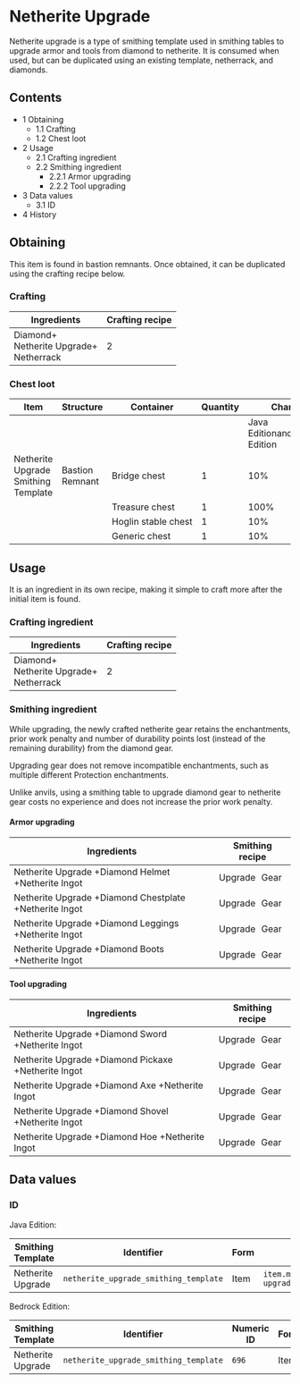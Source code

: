 # Netherite Upgrade
Netherite upgrade is a type of smithing template used in smithing tables to upgrade armor and tools from diamond to netherite. It is consumed when used, but can be duplicated using an existing template, netherrack, and diamonds.

## Contents
- 1 Obtaining
	- 1.1 Crafting
	- 1.2 Chest loot
- 2 Usage
	- 2.1 Crafting ingredient
	- 2.2 Smithing ingredient
		- 2.2.1 Armor upgrading
		- 2.2.2 Tool upgrading
- 3 Data values
	- 3.1 ID
- 4 History

## Obtaining
This item is found in bastion remnants. Once obtained, it can be duplicated using the crafting recipe below.

### Crafting
| Ingredients                                    | Crafting recipe |
|------------------------------------------------|-----------------|
| Diamond+<br/>Netherite Upgrade+<br/>Netherrack | 2               |

### Chest loot
| Item                                | Structure       | Container           | Quantity | Chance                         |
|-------------------------------------|-----------------|---------------------|----------|--------------------------------|
|                                     |                 |                     |          | Java EditionandBedrock Edition |
| Netherite Upgrade Smithing Template | Bastion Remnant | Bridge chest        | 1        | 10%                            |
|                                     |                 | Treasure chest      | 1        | 100%                           |
|                                     |                 | Hoglin stable chest | 1        | 10%                            |
|                                     |                 | Generic chest       | 1        | 10%                            |

## Usage
It is an ingredient in its own recipe, making it simple to craft more after the initial item is found.

### Crafting ingredient
| Ingredients                                    | Crafting recipe |
|------------------------------------------------|-----------------|
| Diamond+<br/>Netherite Upgrade+<br/>Netherrack | 2               |

### Smithing ingredient
While upgrading, the newly crafted netherite gear retains the enchantments, prior work penalty and number of durability points lost (instead of the remaining durability) from the diamond gear.

Upgrading gear does not remove incompatible enchantments, such as multiple different Protection enchantments.

Unlike anvils, using a smithing table to upgrade diamond gear to netherite gear costs no experience and does not increase the prior work penalty.

#### Armor upgrading
| Ingredients                                            | Smithing recipe |
|--------------------------------------------------------|-----------------|
| Netherite Upgrade +Diamond Helmet +Netherite Ingot     | Upgrade Gear    |
| Netherite Upgrade +Diamond Chestplate +Netherite Ingot | Upgrade Gear    |
| Netherite Upgrade +Diamond Leggings +Netherite Ingot   | Upgrade Gear    |
| Netherite Upgrade +Diamond Boots +Netherite Ingot      | Upgrade Gear    |

#### Tool upgrading
| Ingredients                                         | Smithing recipe |
|-----------------------------------------------------|-----------------|
| Netherite Upgrade +Diamond Sword +Netherite Ingot   | Upgrade Gear    |
| Netherite Upgrade +Diamond Pickaxe +Netherite Ingot | Upgrade Gear    |
| Netherite Upgrade +Diamond Axe +Netherite Ingot     | Upgrade Gear    |
| Netherite Upgrade +Diamond Shovel +Netherite Ingot  | Upgrade Gear    |
| Netherite Upgrade +Diamond Hoe +Netherite Ingot     | Upgrade Gear    |

## Data values
### ID
Java Edition:

| Smithing Template | Identifier                            | Form | Translation key                                                                                |
|-------------------|---------------------------------------|------|------------------------------------------------------------------------------------------------|
| Netherite Upgrade | `netherite_upgrade_smithing_template` | Item | `item.minecraft.netherite_upgrade_smithing_template`<br/>`upgrade.minecraft.netherite_upgrade` |

Bedrock Edition:

| Smithing Template | Identifier                            | Numeric ID | Form | Translation key                                                    |
|-------------------|---------------------------------------|------------|------|--------------------------------------------------------------------|
| Netherite Upgrade | `netherite_upgrade_smithing_template` | `696`      | Item | `item.smithing_template.name`<br/>`upgrade.netherite_upgrade.name` |


